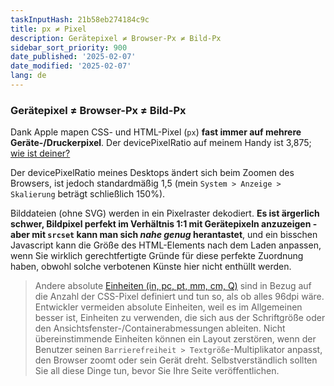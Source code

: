```yaml
---
taskInputHash: 21b58eb274184c9c
title: px ≠ Pixel
description: Gerätepixel ≠ Browser-Px ≠ Bild-Px
sidebar_sort_priority: 900
date_published: '2025-02-07'
date_modified: '2025-02-07'
lang: de
---
```

### Gerätepixel ≠ Browser-Px ≠ Bild-Px

Dank Apple mapen CSS- und HTML-Pixel (`px`) **fast immer auf mehrere Geräte-/Druckerpixel**. Der devicePixelRatio auf meinem Handy ist 3,875; [wie ist deiner?](https://www.mydevice.io/)

Der devicePixelRatio meines Desktops ändert sich beim Zoomen des Browsers, ist jedoch standardmäßig 1,5 (mein `System > Anzeige > Skalierung` beträgt schließlich 150%).

Bilddateien (ohne SVG) werden in ein Pixelraster dekodiert. **Es ist ärgerlich schwer, Bildpixel perfekt im Verhältnis 1:1 mit Gerätepixeln anzuzeigen - aber mit `srcset` kann man sich *nahe genug* herantastet**, und ein bisschen Javascript kann die Größe des HTML-Elements nach dem Laden anpassen, wenn Sie wirklich gerechtfertigte Gründe für diese perfekte Zuordnung haben, obwohl solche verbotenen Künste hier nicht enthüllt werden.

> Andere absolute [Einheiten (in, pc, pt, mm, cm, Q)](https://developer.mozilla.org/de/docs/Web/CSS/length) sind in Bezug auf die Anzahl der CSS-Pixel definiert und tun so, als ob alles 96dpi wäre. Entwickler vermeiden absolute Einheiten, weil es im Allgemeinen besser ist, Einheiten zu verwenden, die sich aus der Schriftgröße oder den Ansichtsfenster-/Containerabmessungen ableiten. Nicht übereinstimmende Einheiten können ein Layout zerstören, wenn der Benutzer seinen `Barrierefreiheit > Textgröße`-Multiplikator anpasst, den Browser zoomt oder sein Gerät dreht. Selbstverständlich sollten Sie all diese Dinge tun, bevor Sie Ihre Seite veröffentlichen.
